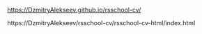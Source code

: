 https://DzmitryAlekseev.github.io/rsschool-cv/

https://DzmitryAlekseev/rsschool-cv/rsschool-cv-html/index.html